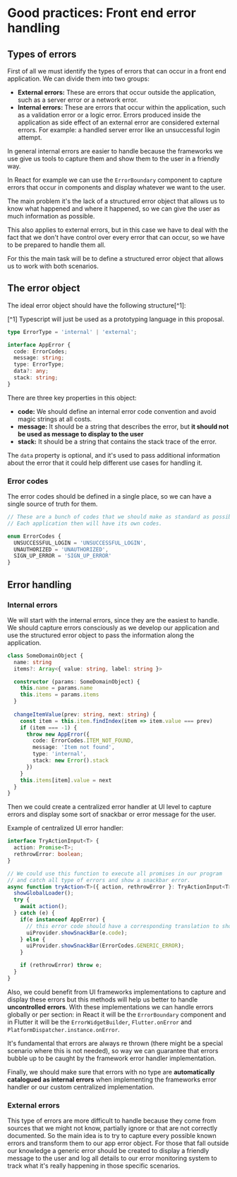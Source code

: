 # Good practices: Front end error handling

## Types of errors
First of all we must identify the types of errors that can occur in a front end application.
We can divide them into two groups:
 - **External errors:** These are errors that occur outside the application, such as a server error or a network error.
 - **Internal errors:** These are errors that occur within the application, such as a validation error or a logic error.
Errors produced inside the application as side effect of an external error are considered external errors. For example:
a handled server error like an unsuccessful login attempt.

In general internal errors are easier to handle because the frameworks we use give us
tools to capture them and show them to the user in a friendly way.

In React for example we can use the `ErrorBoundary` component to capture errors that occur in components
and display whatever we want to the user.

The main problem it's the lack of a structured error object that allows us to know what happened and where it happened,
so we can give the user as much information as possible.

This also applies to external errors, but in this case we have to deal with the fact that we don't have control over
every error that can occur, so we have to be prepared to handle them all.

For this the main task will be to define a structured error object that allows us to work with both scenarios.

## The error object

The ideal error object should have the following structure[^1]:

[^1] Typescript will just be used as a prototyping language in this proposal.

```typescript
type ErrorType = 'internal' | 'external';

interface AppError {
  code: ErrorCodes;
  message: string;
  type: ErrorType;
  data?: any;
  stack: string;
}
```

There are three key properties in this object:

 - **code:** We should define an internal error code convention and avoid magic strings at all costs.
 - **message:** It should be a string that describes the error, but **it should not be used as message to display to the user**
 - **stack:** It should be a string that contains the stack trace of the error.

The `data` property is optional, and it's used to pass additional information about the error
that it could help different use cases for handling it.

### Error codes

The error codes should be defined in a single place, so we can have a single source of truth for them.

```typescript
// These are a bunch of codes that we should make as standard as possible.
// Each application then will have its own codes.

enum ErrorCodes {
  UNSUCCESSFUL_LOGIN = 'UNSUCCESSFUL_LOGIN',
  UNAUTHORIZED = 'UNAUTHORIZED',
  SIGN_UP_ERROR = 'SIGN_UP_ERROR'
}
```

## Error handling

### Internal errors

We will start with the internal errors, since they are the easiest to handle.
We should capture errors consciously as we develop our application and use the
structured error object to pass the information along the application.

```typescript
class SomeDomainObject {
  name: string
  items?: Array<{ value: string, label: string }>

  constructor (params: SomeDomainObject) {
    this.name = params.name
    this.items = params.items
  }
  
  changeItemValue(prev: string, next: string) {
    const item = this.item.findIndex(item => item.value === prev)
    if (item === -1) {
      throw new AppError({
        code: ErrorCodes.ITEM_NOT_FOUND,
        message: 'Item not found',
        type: 'internal',
        stack: new Error().stack
      })
    }
    this.items[item].value = next
  }
}
```

Then we could create a centralized error handler at UI level to capture errors and
display some sort of snackbar or error message for the user.

Example of centralized UI error handler:

```typescript
interface TryActionInput<T> {
  action: Promise<T>;
  rethrowError: boolean;
}

// We could use this function to execute all promises in our program
// and catch all type of errors and show a snackbar error.
async function tryAction<T>({ action, rethrowError }: TryActionInput<T>) {
  showGlobalLoader();
  try {
    await action();
  } catch (e) {
    if(e instanceof AppError) {
      // this error code should have a corresponding translation to show a user frienldy message
      uiProvider.showSnackBar(e.code); 
    } else {
      uiProvider.showSnackBar(ErrorCodes.GENERIC_ERROR);
    }

    if (rethrowError) throw e;
  }
}
```

Also, we could benefit from UI frameworks implementations to capture and display these errors
but this methods will help us better to handle **uncontrolled errors**. With these implementations 
we can handle errors globally or per section: in React it will be the `ErrorBoundary` component and in Flutter
it will be the `ErrorWidgetBuilder`, `Flutter.onError` and `PlatformDispatcher.instance.onError`.

It's fundamental that errors are always re thrown (there might be a special scenario where this is not needed),
so way we can guarantee that errors bubble up to be caught by the framework error handler implementation.

Finally, we should make sure that errors with no type are **automatically catalogued as internal errors** when implementing
the frameworks error handler or our custom centralized implementation.

### External errors

This type of errors are more difficult to handle because they come from sources
that we might not know, partially ignore or that are not correctly documented. So the main
idea is to try to capture every possible known errors and transform them to our app error
object. For those that fall outside our knowledge a generic error should be created to display
a friendly message to the user and log all details to our error monitoring system to track what it's
really happening in those specific scenarios.